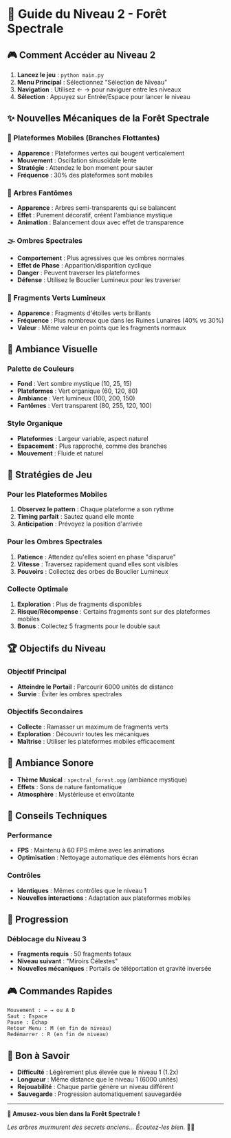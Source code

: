 # 🌲 Guide du Niveau 2 - Forêt Spectrale

## 🎮 Comment Accéder au Niveau 2

1. **Lancez le jeu** : `python main.py`
2. **Menu Principal** : Sélectionnez "Sélection de Niveau"
3. **Navigation** : Utilisez ← → pour naviguer entre les niveaux
4. **Sélection** : Appuyez sur Entrée/Espace pour lancer le niveau

## ✨ Nouvelles Mécaniques de la Forêt Spectrale

### 🌿 Plateformes Mobiles (Branches Flottantes)
- **Apparence** : Plateformes vertes qui bougent verticalement
- **Mouvement** : Oscillation sinusoïdale lente
- **Stratégie** : Attendez le bon moment pour sauter
- **Fréquence** : 30% des plateformes sont mobiles

### 👻 Arbres Fantômes
- **Apparence** : Arbres semi-transparents qui se balancent
- **Effet** : Purement décoratif, créent l'ambiance mystique
- **Animation** : Balancement doux avec effet de transparence

### 🌫️ Ombres Spectrales
- **Comportement** : Plus agressives que les ombres normales
- **Effet de Phase** : Apparition/disparition cyclique
- **Danger** : Peuvent traverser les plateformes
- **Défense** : Utilisez le Bouclier Lumineux pour les traverser

### 🌟 Fragments Verts Lumineux
- **Apparence** : Fragments d'étoiles verts brillants
- **Fréquence** : Plus nombreux que dans les Ruines Lunaires (40% vs 30%)
- **Valeur** : Même valeur en points que les fragments normaux

## 🎨 Ambiance Visuelle

### Palette de Couleurs
- **Fond** : Vert sombre mystique (10, 25, 15)
- **Plateformes** : Vert organique (60, 120, 80)
- **Ambiance** : Vert lumineux (100, 200, 150)
- **Fantômes** : Vert transparent (80, 255, 120, 100)

### Style Organique
- **Plateformes** : Largeur variable, aspect naturel
- **Espacement** : Plus rapproché, comme des branches
- **Mouvement** : Fluide et naturel

## 🎯 Stratégies de Jeu

### Pour les Plateformes Mobiles
1. **Observez le pattern** : Chaque plateforme a son rythme
2. **Timing parfait** : Sautez quand elle monte
3. **Anticipation** : Prévoyez la position d'arrivée

### Pour les Ombres Spectrales
1. **Patience** : Attendez qu'elles soient en phase "disparue"
2. **Vitesse** : Traversez rapidement quand elles sont visibles
3. **Pouvoirs** : Collectez des orbes de Bouclier Lumineux

### Collecte Optimale
1. **Exploration** : Plus de fragments disponibles
2. **Risque/Récompense** : Certains fragments sont sur des plateformes mobiles
3. **Bonus** : Collectez 5 fragments pour le double saut

## 🏆 Objectifs du Niveau

### Objectif Principal
- **Atteindre le Portail** : Parcourir 6000 unités de distance
- **Survie** : Éviter les ombres spectrales

### Objectifs Secondaires
- **Collecte** : Ramasser un maximum de fragments verts
- **Exploration** : Découvrir toutes les mécaniques
- **Maîtrise** : Utiliser les plateformes mobiles efficacement

## 🎵 Ambiance Sonore
- **Thème Musical** : `spectral_forest.ogg` (ambiance mystique)
- **Effets** : Sons de nature fantomatique
- **Atmosphère** : Mystérieuse et envoûtante

## 🔧 Conseils Techniques

### Performance
- **FPS** : Maintenu à 60 FPS même avec les animations
- **Optimisation** : Nettoyage automatique des éléments hors écran

### Contrôles
- **Identiques** : Mêmes contrôles que le niveau 1
- **Nouvelles interactions** : Adaptation aux plateformes mobiles

## 🚀 Progression

### Déblocage du Niveau 3
- **Fragments requis** : 50 fragments totaux
- **Niveau suivant** : "Miroirs Célestes"
- **Nouvelles mécaniques** : Portails de téléportation et gravité inversée

## 🎮 Commandes Rapides

```
Mouvement : ← → ou A D
Saut : Espace
Pause : Échap
Retour Menu : M (en fin de niveau)
Redémarrer : R (en fin de niveau)
```

## 🌟 Bon à Savoir

- **Difficulté** : Légèrement plus élevée que le niveau 1 (1.2x)
- **Longueur** : Même distance que le niveau 1 (6000 unités)
- **Rejouabilité** : Chaque partie génère un niveau différent
- **Sauvegarde** : Progression automatiquement sauvegardée

---

**🎉 Amusez-vous bien dans la Forêt Spectrale !**

*Les arbres murmurent des secrets anciens... Écoutez-les bien.* 🌲✨ 